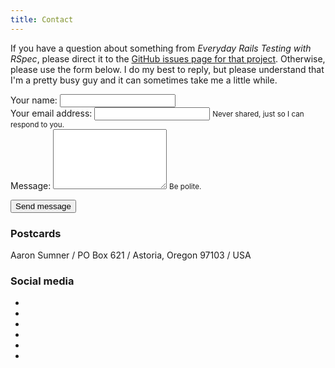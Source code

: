 ```yaml
---
title: Contact
---
```


If you have a question about something from _Everyday Rails Testing with RSpec_, please direct it to the [GitHub issues page for that project](https://github.com/everydayrails/). Otherwise, please use the form below. I do my best to reply, but please understand that I'm a pretty busy guy and it can sometimes take me a little while.

<form name="contact" method="POST" data-netlify="true" action="/pages/thanks.html">
  <div class="form-group">
    <label for="name">Your name:</label>
    <input type="text" name="name" class="form-control" />
  </div>
  <div class="form-group">
    <label for="email" class="form-email">Your email address:</label>
    <input type="email" name="email" class="form-control" />
    <small id="emailHelp" class="form-text text-muted">Never shared, just so I can respond to you.</small>
  </div>
  <div class="form-group">
    <label for="message">Message:</label>
    <textarea name="message" class="form-control" rows="6"></textarea>
    <small id="messageHelp" class="form-text text-muted">Be polite.</small>
  </div>

  <button type="submit" class="btn btn-primary">Send message</button>
</form>

### Postcards

Aaron Sumner / PO Box 621 / Astoria, Oregon 97103 / USA

### Social media

<div id="social">
  <ul class="nav nav-pills nav-justify">
    <li><a href="https://twitter.com/ruralocity"><i class="fa fa-twitter-square fa-2x" title="Twitter"></i></a></li>
    <li><a href="https://github.com/ruralocity"><i class="fa fa-github-square fa-2x" title="GitHub"></i></a></li>
    <li><a href="https://instagram.com/ruralocity"><i class="fa fa-instagram fa-2x" title="Instagram"></i></a></li>
    <li><a href="https://flickr.com/photos/rockchalk"><i class="fa fa-flickr fa-2x" title="Flickr"></i></a></li>
    <li><a href="https://linkedin.com/in/asumner"><i class="fa fa-linkedin-square fa-2x" title="LinkedIn"></i></a></li>
    <li><a href="/atom.xml"><i class="fa fa-rss-square fa-2x" title="RSS"></i></a></li>
  </ul>
</div>
